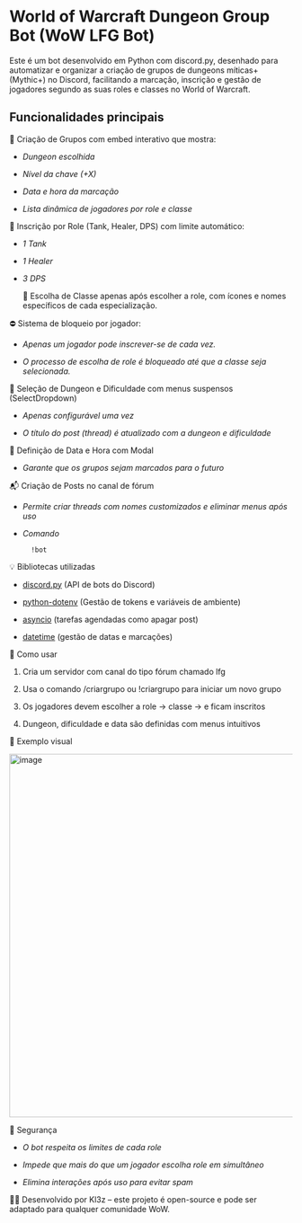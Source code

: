 # World of Warcraft Dungeon Group Bot (WoW LFG Bot)

Este é um bot desenvolvido em Python com discord.py, desenhado para automatizar e organizar a criação de grupos de dungeons míticas+ (Mythic+) no Discord, facilitando a marcação, inscrição e gestão de jogadores segundo as suas roles e classes no World of Warcraft.

## Funcionalidades principais

🎯 Criação de Grupos com embed interativo que mostra:

- *Dungeon escolhida*

- *Nível da chave (+X)*

- *Data e hora da marcação*

- *Lista dinâmica de jogadores por role e classe*

🧩 Inscrição por Role (Tank, Healer, DPS) com limite automático:

- *1 Tank*

- *1 Healer*

- *3 DPS*

  🧙 Escolha de Classe apenas após escolher a role, com ícones e nomes específicos de cada especialização.

⛔ Sistema de bloqueio por jogador:

- *Apenas um jogador pode inscrever-se de cada vez.*

- *O processo de escolha de role é bloqueado até que a classe seja selecionada.*

🏰 Seleção de Dungeon e Dificuldade com menus suspensos (SelectDropdown)

- *Apenas configurável uma vez*

- *O título do post (thread) é atualizado com a dungeon e dificuldade*

📆 Definição de Data e Hora com Modal

- *Garante que os grupos sejam marcados para o futuro*

📬 Criação de Posts no canal de fórum

- *Permite criar threads com nomes customizados e eliminar menus após uso*
- *Comando*

        !bot  

💡 Bibliotecas utilizadas
- [discord.py](https://discordpy.readthedocs.io/en/stable/) (API de bots do Discord) 

- [python-dotenv](https://pypi.org/project/python-dotenv/) (Gestão de tokens e variáveis de ambiente)

- [asyncio](https://docs.python.org/3/library/asyncio.html) (tarefas agendadas como apagar post)

- [datetime](https://docs.python.org/3/library/datetime.html) (gestão de datas e marcações)

🚀 Como usar
1. Cria um servidor com canal do tipo fórum chamado lfg

2. Usa o comando /criargrupo ou !criargrupo para iniciar um novo grupo

3. Os jogadores devem escolher a role → classe → e ficam inscritos

4. Dungeon, dificuldade e data são definidas com menus intuitivos

📌 Exemplo visual

<img width="743" height="647" alt="image" src="https://github.com/user-attachments/assets/105c68fc-2541-4c56-84b6-a4290999a97b" />

🔐 Segurança
- *O bot respeita os limites de cada role*

- *Impede que mais do que um jogador escolha role em simultâneo*

- *Elimina interações após uso para evitar spam*

👨‍💻 Desenvolvido por
Kl3z – este projeto é open-source e pode ser adaptado para qualquer comunidade WoW.

